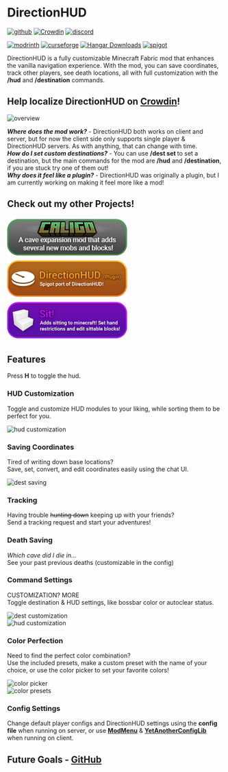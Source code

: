# DirectionHUD
[![github](https://img.shields.io/github/issues/Oth3r/DirectionHUD?label=Issues)](https://github.com/Oth3r/DirectionHUD/issues) [![Crowdin](https://badges.crowdin.net/directionhud/localized.svg)](https://crowdin.com/project/directionhud) [![discord](https://dcbadge.vercel.app/api/server/Mec6yNQ9B7?style=flat)](https://discord.gg/Mec6yNQ9B7) 

[![modrinth](https://img.shields.io/modrinth/dt/directionhud?label=Modrinth&logo=modrinth)](https://modrinth.com/mod/directionhud) [![curseforge](https://cf.way2muchnoise.eu/843483.svg)](https://www.curseforge.com/minecraft/mc-mods/directionhud-fabric) [![Hangar Downloads](https://img.shields.io/hangar/dt/DirectionHUD?label=Hangar&color=%233b82f6)](https://hangar.papermc.io/other/DirectionHUD) [![spigot](https://pluginbadges.glitch.me/api/v1/dl/Spigot-orange.svg?spigot=directionhud.111247&style=flat)](https://www.spigotmc.org/resources/directionhud.111247/)

DirectionHUD is a fully customizable Minecraft Fabric mod that enhances the vanilla navigation experience.
With the mod, you can save coordinates, track other players, see death locations, all with full customization with the **/hud** and **/destination** commands.

## Help localize DirectionHUD on [Crowdin](https://crowdin.com/project/directionhud/)!
![overview](https://github.com/Oth3r/DirectionHUD/blob/master/media/showcase/overview.gif?raw=true)

***Where does the mod work?*** - DirectionHUD both works on client and server, but for now the client side only supports single player & DirectionHUD servers. As with anything, that can change with time.
\
***How do I set custom destinations?*** - You can use **/dest set <XYZ>** to set a destination, but the main commands for the mod are **/hud** and **/destination**, if you are stuck try one of them out!
\
***Why does it feel like a plugin?*** - DirectionHUD was originally a plugin, but I am currently working on making it feel more like a mod!

## Check out my other Projects!
[![Caligo badge](https://github.com/Oth3r/Caligo/blob/master/media/promo_badge.png?raw=true)](https://modrinth.com/mod/caligo)
[![DirectionHUD Spigot badge](https://github.com/Oth3r/DirectionHUD/blob/master/media/plugin-badge.png?raw=true)](https://modrinth.com/plugin/directionhud-plugin)
[![Sit! badge](https://github.com/Oth3r/Sit/blob/master/media/badge.png?raw=true)](https://modrinth.com/mod/sit!)

## Features
Press **H** to toggle the hud.

### HUD Customization
Toggle and customize HUD modules to your liking, while sorting them to be perfect for you.

![hud customization](https://github.com/Oth3r/DirectionHUD/blob/master/media/showcase/hud_modules.gif?raw=true)

### Saving Coordinates
Tired of writing down base locations?
\
Save, set, convert, and edit coordinates easily using the chat UI.

![dest saving](https://github.com/Oth3r/DirectionHUD/blob/master/media/dest_edit.gif?raw=true)

### Tracking
Having trouble ~~hunting down~~ keeping up with your friends?
\
Send a tracking request and start your adventures!

### Death Saving
*Which cave did I die in...*
\
See your past previous deaths (customizable in the config)

### Command Settings
CUSTOMIZATION? MORE
\
Toggle destination & HUD settings, like bossbar color or autoclear status.

![dest customization](https://github.com/Oth3r/DirectionHUD/blob/master/media/dest%20customization.gif?raw=true)
\
![hud customization](https://github.com/Oth3r/DirectionHUD/blob/master/media/showcase/hud_settings.gif?raw=true)

### Color Perfection
Need to find the perfect color combination?
\
Use the included presets, make a custom preset with the name of your choice, or use the color picker to set your favorite colors!

![color picker](https://github.com/Oth3r/DirectionHUD/blob/master/media/showcase/color_picker.gif?raw=true)
\
![color presets](https://github.com/Oth3r/DirectionHUD/blob/master/media/showcase/color_presets.gif?raw=true)

### Config Settings
Change default player configs and DirectionHUD settings using the **config file** when running on server, or use **[ModMenu](https://modrinth.com/mod/modmenu)** & **[YetAnotherConfigLib](https://modrinth.com/mod/yacl)** when running on client.

## Future Goals - [GitHub](https://github.com/Oth3r/DirectionHUD)
